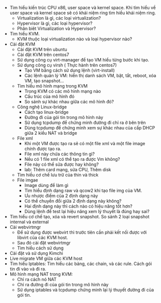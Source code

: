 - Tìm hiểu kiến trúc CPU x86, user space và kernel space. Khi tìm hiểu về user space và kernel space sẽ có khái niệm ring tìm hiểu khái niệm ring.
    - Virtualization là gì, các loại virtualization?
    - Hypervisor là gì, các loại hypervisor?
    - Phân biêt Virtualization và Hypervisor?
- Tìm hiểu KVM.
    - KVM thuộc loại virtualization nào và loại hypervisor nào?
- Cài đặt KVM
    - Cài đặt KVM trên ubuntu 
    - Cài đặt KVM trên centos7
    - Sử dụng công cụ virt-manager để tạo VM hiểu từng bước khi tạo.
    - Sử dụng công cụ virsh ( Thực hành trên centos7)
        - Tạo VM bằng cách sử dụng lệnh (virt-install)
        - Các lệnh quản lý VM: hiển thị danh sách VM, bật, tắt, reboot, xóa VM, tạo snapshot...
    - Tìm hiểu mô hình mạng trong KVM
        - Trong KVM có các mô hình mạng nào
        - Cấu trúc của mô hình đó
        - So sánh sự khác nhau giữa các mô hình đó?
    - Công nghệ Linux-bridge
        - Cách tạo linux-bridge
        - Đường đi của gói tin trong mô hình này
        - Sử dụng tcpdump để chứng minh đường đi chỉ ra ở bên trên
        - Dùng tcpdump để chứng minh xem sự khác nhau của cấp DHCP giữa 2 kiểu NAT và bridge 
    - File xml
        - Khi một VM được tạo ra sẽ có một file xml và một file image chính được tạo ra.
        - File xml này chứa các thông tin gì?
        - Nếu có 1 file xml có thể tạo ra được Vm không?
        - File này có thể sửa được hay không? 
        - lab: Thêm card mạng, sửa CPU, Thêm disk 
    - Tìm hiểu cơ chế lưu trữ của thin và thick
    - File imgae
        - Image dùng để làm gì 
        - Tìm hiểu định dạng raw và qcow2 khi tạo file img của VM.
        - Ưu nhược điểm của 2 định dạng này
        - Có thể chuyển đổi giữa 2 định dạng này không?
        - Hai định dạng này thì cách nào có hiệu năng tốt hơn?
        - Dùng lệnh để test lại hiệu năng xem lý thuyết là đúng hay sai?
- Tìm hiểu cơ chế tạo, xóa và revert snapshot. So sánh 2 loại snapshot internal và external
- Cài webvirtmgr
    - Để sử dụng được webvirt thì trước tiên cần phải kết nối được với libvirt của các KVM host.
    - Sau đó cài đặt webvirtmgr
    - Tìm hiểu cách sử dụng
- Cài đặt và sử dụng Kimchi
- Live migrate VM giữa các KVM host
- Tìm hiểu Iptables: Tìm hiểu các bảng, các chain, và các rule. Cách gói tin đi vào và đi ra.
- Mô hình mạng NAT trong KVM:
    - Chỉ ra cách nó NAT
    - Chỉ ra đường đi của gói tin trong mô hình này
    - Sử dụng iptables và tcpdump chứng minh lại lý thuyết đường đi của gói tin.
